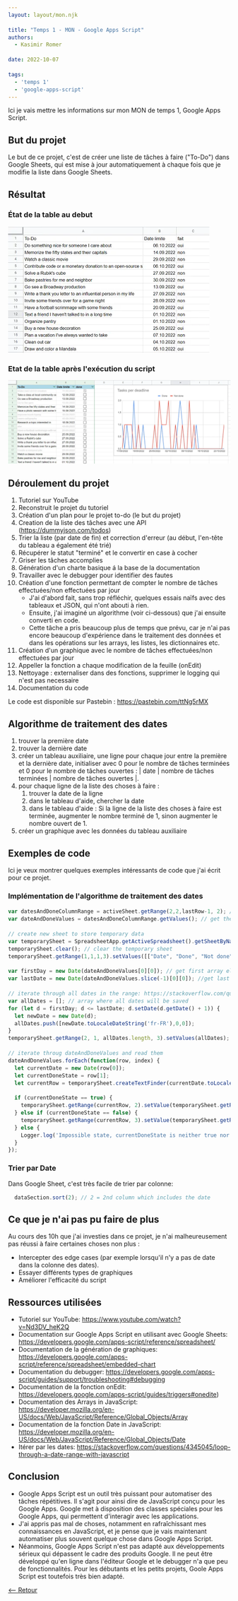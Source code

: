 ```yaml
---
layout: layout/mon.njk

title: "Temps 1 - MON - Google Apps Script"
authors:
  - Kasimir Romer

date: 2022-10-07

tags:
  - 'temps 1'
  - 'google-apps-script'
---
```

<!-- Début Résumé -->
Ici je vais mettre les informations sur mon MON de temps 1, Google Apps Script.
<!-- fin résumé -->

## But du projet
Le but de ce projet, c'est de créer une liste de tâches à faire ("To-Do") dans Google Sheets, qui est mise à jour automatiquement à chaque fois que je modifie la liste dans Google Sheets.

## Résultat
### État de la table au debut
![Screenshot of the table before the script is being executed](./sheet-before.webp)

### Etat de la table après l'exécution du script
![Screenshot of the table after the script is being executed](./sheet-after.webp)

## Déroulement du projet
1. Tutoriel sur YouTube
2. Reconstruit le projet du tutoriel
3. Création d'un plan pour le projet to-do (le but du projet)
4. Creation de la liste des tâches avec une API (https://dummyjson.com/todos)
5. Trier la liste (par date de fin) et correction d'erreur (au début, l'en-tête du tableau a également été trié)
6. Récupérer le statut "terminé" et le convertir en case à cocher
7. Griser les tâches accomplies
8. Génération d'un charte basique á la base de la documentation
9. Travailler avec le debugger pour identifier des fautes 
10. Création d'une fonction permettant de compter le nombre de tâches effectuées/non effectuées par jour
    - J'ai d'abord fait, sans trop réfléchir, quelques essais naïfs avec des tableaux et JSON, qui n'ont abouti à rien.
    - Ensuite, j'ai imaginé un algorithme (voir ci-dessous) que j'ai ensuite converti en code.
    - Cette tâche a pris beaucoup plus de temps que prévu, car je n'ai pas encore beaucoup d'expérience dans le traitement des données et dans les opérations sur les arrays, les listes, les dictionnaires etc.
11. Création d'un graphique avec le nombre de tâches effectuées/non effectuées par jour 
12. Appeller la fonction a chaque modification de la feuille (onEdit)
13. Nettoyage : externaliser dans des fonctions, supprimer le logging qui n'est pas necessaire
14. Documentation du code

Le code est disponible sur Pastebin : https://pastebin.com/ttNg5rMX

## Algorithme de traitement des dates
1. trouver la première date
2. trouver la dernière date
3. créer un tableau auxiliaire, une ligne pour chaque jour entre la première et la dernière date, initialiser avec 0 pour le nombre de tâches terminées et 0 pour le nombre de tâches ouvertes : | date | nombre de tâches terminées | nombre de tâches ouvertes |.
4. pour chaque ligne de la liste des choses à faire :
    1. trouver la date de la ligne
    2. dans le tableau d'aide, chercher la date
    3. dans le tableau d'aide : Si la ligne de la liste des choses à faire est terminée, augmenter le nombre terminé de 1, sinon augmenter le nombre ouvert de 1.
5. créer un graphique avec les données du tableau auxiliaire

## Exemples de code
Ici je veux montrer quelques exemples intéressants de code que j'ai écrit pour ce projet.

### Implémentation de l'algorithme de traitement des dates
```javascript
var datesAndDoneColumnRange = activeSheet.getRange(2,2,lastRow-1, 2); //get range that includes the dates and done values (done/not done)
var dateAndDoneValues = datesAndDoneColumnRange.getValues(); // get the values from this range -> Array[Date][done]

// create new sheet to store temporary data
var temporarySheet = SpreadsheetApp.getActiveSpreadsheet().getSheetByName('temporary-data');
temporarySheet.clear(); // clear the temporary sheet
temporarySheet.getRange(1,1,1,3).setValues([["Date", "Done", "Not done"]]); // create header in the temporary sheet

var firstDay = new Date(dateAndDoneValues[0][0]); // get first array element
var lastDate = new Date(dateAndDoneValues.slice(-1)[0][0]); //get last array element

// iterate through all dates in the range: https://stackoverflow.com/questions/4345045/loop-through-a-date-range-with-javascript
var allDates = []; // array where all dates will be saved
for (let d = firstDay; d <= lastDate; d.setDate(d.getDate() + 1)) {
  let newDate = new Date(d);
  allDates.push([newDate.toLocaleDateString('fr-FR'),0,0]);
}
temporarySheet.getRange(2, 1, allDates.length, 3).setValues(allDates); // write the array with all dates to the temporary sheet

// iterate throug dateAndDoneValues and read them
dateAndDoneValues.forEach(function(row, index) {
  let currentDate = new Date(row[0]);
  let currentDoneState = row[1];
  let currentRow = temporarySheet.createTextFinder(currentDate.toLocaleDateString('fr-FR')).findNext().getRow();

  if (currentDoneState == true) {
    temporarySheet.getRange(currentRow, 2).setValue(temporarySheet.getRange(currentRow, 2).getValue() + 1); // increase value of "done" by 1
  } else if (currentDoneState == false) {
    temporarySheet.getRange(currentRow, 3).setValue(temporarySheet.getRange(currentRow, 3).getValue() + 1); // increase value of "not done" by 1
  } else {
    Logger.log('Impossible state, currentDoneState is neither true nor false'); // this case should never happen
  }
});
```
### Trier par Date
Dans Google Sheet, c'est très facile de trier par colonne:
```javascript
  dataSection.sort(2); // 2 = 2nd column which includes the date
```

## Ce que je n'ai pas pu faire de plus
Au cours des 10h que j'ai investies dans ce projet, je n'ai malheureusement pas réussi à faire certaines choses non plus :
- Intercepter des edge cases (par exemple lorsqu'il n'y a pas de date dans la colonne des dates).
- Essayer différents types de graphiques
- Améliorer l'efficacité du script

## Ressources utilisées
- Tutoriel sur YouTube: https://www.youtube.com/watch?v=Nd3DV_heK2Q
- Documentation sur Google Apps Script en utilisant avec Google Sheets: https://developers.google.com/apps-script/reference/spreadsheet/
- Documentation de la génération de graphiques: https://developers.google.com/apps-script/reference/spreadsheet/embedded-chart
- Documentation du debugger: https://developers.google.com/apps-script/guides/support/troubleshooting#debugging
- Documentation de la fonction onEdit: https://developers.google.com/apps-script/guides/triggers#onedite)
- Documentation des Arrays in JavaScript: https://developer.mozilla.org/en-US/docs/Web/JavaScript/Reference/Global_Objects/Array
- Documentation de la fonction Date in JavaScript: https://developer.mozilla.org/en-US/docs/Web/JavaScript/Reference/Global_Objects/Date
- Itérer par les dates: https://stackoverflow.com/questions/4345045/loop-through-a-date-range-with-javascript

## Conclusion
- Google Apps Script est un outil très puissant pour automatiser des tâches répétitives. Il s'agit pour ainsi dire de JavaScript conçu pour les Google Apps. Google met à disposition des classes spéciales pour les Google Apps, qui permettent d'interagir avec les applications.
- J'ai appris pas mal de choses, notamment en rafraîchissant mes connaissances en JavaScript, et je pense que je vais maintenant automatiser plus souvent quelque chose dans Google Apps Script.
- Néanmoins, Google Apps Script n'est pas adapté aux développements sérieux qui dépassent le cadre des produits Google. Il ne peut être développé qu'en ligne dans l'éditeur Google et le debugger n'a que peu de fonctionnalités. Pour les débutants et les petits projets, Goole Apps Script est toutefois très bien adapté.

[<-- Retour](../)